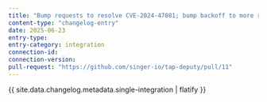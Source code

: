```yaml
---
title: "Bump requests to resolve CVE-2024-47081; bump backoff to more recent version"
content-type: "changelog-entry"
date: 2025-06-23
entry-type: 
entry-category: integration
connection-id: 
connection-version: 
pull-request: "https://github.com/singer-io/tap-deputy/pull/11"
---
```

{{ site.data.changelog.metadata.single-integration | flatify }}